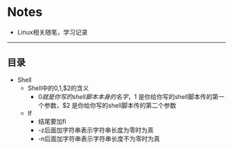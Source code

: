 # Notes
- Linux相关随笔，学习记录
-------------
目录
-------------
* Shell
  - Shell中的$0,$1,$2的含义
      - $0 就是你写的shell脚本本身的名字，$1 是你给你写的shell脚本传的第一个参数，$2 是你给你写的shell脚本传的第二个参数
  - If
      - 结尾要加fi
      - -z后面加字符串表示字符串长度为零时为真
      - -n后面加字符串表示字符串长度不为零时为真
